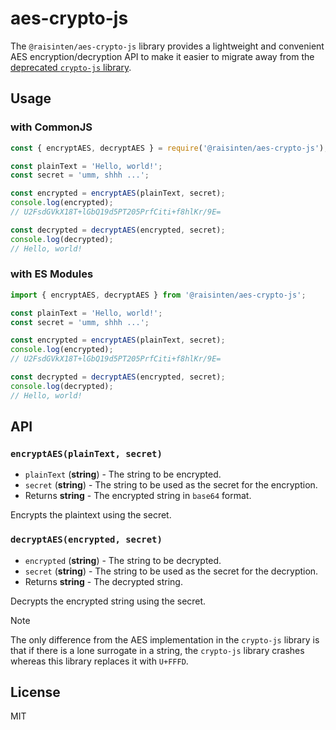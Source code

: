 # aes-crypto-js

The `@raisinten/aes-crypto-js` library provides a lightweight and convenient AES encryption/decryption API to make it easier to migrate away from the [deprecated `crypto-js` library](https://github.com/brix/crypto-js).

## Usage

### with CommonJS
```js
const { encryptAES, decryptAES } = require('@raisinten/aes-crypto-js');

const plainText = 'Hello, world!';
const secret = 'umm, shhh ...';

const encrypted = encryptAES(plainText, secret);
console.log(encrypted);
// U2FsdGVkX18T+lGbQ19d5PT205PrfCiti+f8hlKr/9E=

const decrypted = decryptAES(encrypted, secret);
console.log(decrypted);
// Hello, world!
```

### with ES Modules

```js
import { encryptAES, decryptAES } from '@raisinten/aes-crypto-js';

const plainText = 'Hello, world!';
const secret = 'umm, shhh ...';

const encrypted = encryptAES(plainText, secret);
console.log(encrypted);
// U2FsdGVkX18T+lGbQ19d5PT205PrfCiti+f8hlKr/9E=

const decrypted = decryptAES(encrypted, secret);
console.log(decrypted);
// Hello, world!
```

## API

### `encryptAES(plainText, secret)`

- `plainText` (**string**) - The string to be encrypted.
- `secret` (**string**) - The string to be used as the secret for the encryption.
- Returns **string** - The encrypted string in `base64` format.

Encrypts the plaintext using the secret.

### `decryptAES(encrypted, secret)`

- `encrypted` (**string**) - The string to be decrypted.
- `secret` (**string**) - The string to be used as the secret for the decryption.
- Returns **string** - The decrypted string.

Decrypts the encrypted string using the secret.

> [!NOTE]
> The only difference from the AES implementation in the `crypto-js` library is that if there is a lone surrogate in a string, the `crypto-js` library crashes whereas this library replaces it with `U+FFFD`.

## License

MIT
